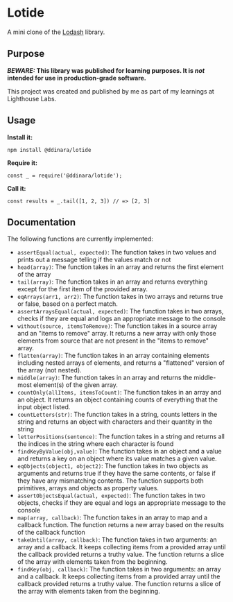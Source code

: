# Lotide

A mini clone of the [Lodash](https://lodash.com) library.

## Purpose

**_BEWARE:_ This library was published for learning purposes. It is _not_ intended for use in production-grade software.**

This project was created and published by me as part of my learnings at Lighthouse Labs. 

## Usage

**Install it:**

`npm install @ddinara/lotide`

**Require it:**

`const _ = require('@ddinara/lotide');`

**Call it:**

`const results = _.tail([1, 2, 3]) // => [2, 3]`

## Documentation

The following functions are currently implemented:

* `assertEqual(actual, expected)`: The function takes in two values and prints out a message telling if the values match or not
* `head(array)`: The function takes in an array and returns the first element of the array
* `tail(array)`: The function takes in an array and returns everything except for the first item of the provided array.
* `eqArrays(arr1, arr2)`: The function takes in two arrays and returns true or false, based on a perfect match.
* `assertArraysEqual(actual, expected)`: The function takes in two arrays, checks if they are equal and logs an appropriate message to the console
* `without(source, itemsToRemove)`: The function takes in a source array and an "items to remove" array. It returns a new array with only those elements from source that are not present in the "items to remove" array.
* `flatten(array)`: The function takes in an array containing elements including nested arrays of elements, and returns a "flattened" version of the array (not nested).
* `middle(array)`: The function takes in an array and returns the middle-most element(s) of the given array.
* `countOnly(allItems, itemsToCount)`: The function takes in an array and an object. It returns an object containing counts of everything that the input object listed.
* `countLetters(str)`: The function takes in a string, counts letters in the string and returns an object with characters and their quantity in the string
* `letterPositions(sentence)`: The function takes in a string and returns all the indices in the string where each character is found
* `findKeyByValue(obj,value)`: The function takes in an object and a value and returns a key on an object where its value matches a given value.
* `eqObjects(object1, object2)`: The function takes in two objects as arguments and returns true if they have the same contents, or false if they have any mismatching contents. The function supports both primitives, arrays and objects as property values.
* `assertObjectsEqual(actual, expected)`: The function takes in two objects, checks if they are equal and logs an appropriate message to the console
* `map(array, callback)`: The function takes in an array to map and a callback function. The function returns a new array based on the results of the callback function
* `takeUntil(array, callback)`: The function takes in two arguments: an array and a callback. It keeps collecting items from a provided array until the callback provided returns a truthy value. The function returns a slice of the array with elements taken from the beginning.
* `findKey(obj, callback)`: The function takes in two arguments: an array and a callback. It keeps collecting items from a provided array until the callback provided returns a truthy value. The function returns a slice of the array with elements taken from the beginning.









 